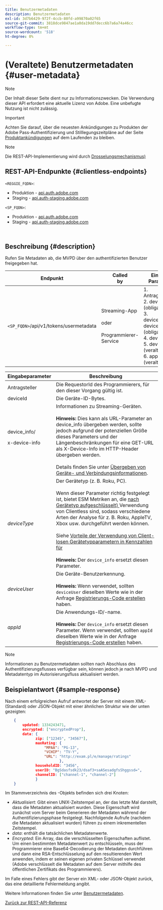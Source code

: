 ```yaml
---
title: Benutzermetadaten
description: Benutzermetadaten
exl-id: 3d7b6429-972f-4ccb-80fd-a99870a02f65
source-git-commit: 3818dce9847ae1a0da19dd7decc6b7a6a74a46cc
workflow-type: tm+mt
source-wordcount: '518'
ht-degree: 0%

---
```


# (Veraltete) Benutzermetadaten {#user-metadata}

>[!NOTE]
>
>Der Inhalt dieser Seite dient nur zu Informationszwecken. Die Verwendung dieser API erfordert eine aktuelle Lizenz von Adobe. Eine unbefugte Nutzung ist nicht zulässig.

>[!IMPORTANT]
>
> Achten Sie darauf, über die neuesten Ankündigungen zu Produkten der Adobe Pass-Authentifizierung und Stilllegungszeitpläne auf der Seite [Produktankündigungen](/help/authentication/product-announcements.md) auf dem Laufenden zu bleiben.

>[!NOTE]
>
> Die REST-API-Implementierung wird durch [Drosselungsmechanismus) ](/help/authentication/integration-guide-programmers/throttling-mechanism.md)

## REST-API-Endpunkte {#clientless-endpoints}

`<REGGIE_FQDN>`:

* Produktion - [api.auth.adobe.com](http://api.auth.adobe.com/)
* Staging - [api.auth-staging.adobe.com](http://api.auth-staging.adobe.com/)

`<SP_FQDN>`:

* Produktion - [api.auth.adobe.com](http://api.auth.adobe.com/)
* Staging - [api.auth-staging.adobe.com](http://api.auth-staging.adobe.com/)

</br>

## Beschreibung {#description}

Rufen Sie Metadaten ab, die MVPD über den authentifizierten Benutzer freigegeben hat.


| Endpunkt | Called </br>by | Eingabe   </br>Parameter | HTTP </br>Methode | Antwort | HTTP </br>Antwort |
| --- | --- | --- | --- | --- | --- |
| `<SP_FQDN>`/api/v1/tokens/usermetadata | Streaming-App</br></br>oder</br></br>Programmierer-Service | 1. Antragsteller</br>2.  deviceId (obligatorisch)</br>3.  device_info/X-device-info (obligatorisch)</br>4.  deviceType</br>5.  deviceUser (veraltet)</br>6.  appId (veraltet) | GET | XML oder JSON mit Benutzermetadaten oder Fehlerdetails, falls nicht erfolgreich. | 200 - Erfolg<p>404 - Keine Metadaten gefunden<p>412 - Ungültiges AuthN-Token (z. B. abgelaufenes Token) |


| Eingabeparameter | Beschreibung |
|------------------------------|-----------------------------------------------------------------------------------------------------------------------------------------------------------------------------------------------------------------------------------------------------------------------------------------------------------------------------------------------------------------------------------------------------------------------------------------------------------------------------------------------------------------------------------------------------------------------------------------------------------------------------------------------------------------|
| Antragsteller | Die RequestorId des Programmierers, für den dieser Vorgang gültig ist. |
| deviceId | Die Geräte-ID-Bytes. |
| device_info/<p>x-device-info | Informationen zu Streaming-Geräten.</br></br> **Hinweis:** Dies kann als URL-Parameter an device_info übergeben werden, sollte jedoch aufgrund der potenziellen Größe dieses Parameters und der Längenbeschränkungen für eine GET-URL als X-Device-Info im HTTP-Header übergeben werden. </br></br> Details finden Sie unter [Übergeben von Geräte- und Verbindungsinformationen](/help/authentication/integration-guide-programmers/legacy/client-information/passing-client-information-device-connection-and-application.md). |
| _deviceType_ | Der Gerätetyp (z. B. Roku, PC).</br></br> Wenn dieser Parameter richtig festgelegt ist, bietet ESM Metriken an, die [nach Gerätetyp aufgeschlüsselt) ](/help/authentication/integration-guide-programmers/features-premium/esm/entitlement-service-monitoring-overview.md#progr-filter-metrics) Verwendung von Clientless sind, sodass verschiedene Arten der Analyse für z. B. Roku, AppleTV, Xbox usw. durchgeführt werden können.</br></br> Siehe [Vorteile der Verwendung von Client-losen Gerätetypparametern in Kennzahlen für ](/help/authentication/integration-guide-programmers/legacy/notes-technical/benefits-of-using-the-clientless-devicetype-parameter-in-pass-metrics.md)</br></br> **Hinweis:** Der `device_info` ersetzt diesen Parameter. |
| _deviceUser_ | Die Geräte-Benutzerkennung.</br></br> **Hinweis:** Wenn verwendet, sollten `deviceUser` dieselben Werte wie in der Anfrage [Registrierungs-Code erstellen](/help/authentication/integration-guide-programmers/legacy/rest-api-v1/apis/registration-code-request.md) haben. |
| _appId_ | Die Anwendungs-ID/-name. </br></br> **Hinweis:** Der `device_info` ersetzt diesen Parameter. Wenn verwendet, sollten `appId` dieselben Werte wie in der Anfrage [Registrierungs-Code erstellen](/help/authentication/integration-guide-programmers/legacy/rest-api-v1/apis/registration-code-request.md) haben. |

>[!NOTE]
> 
>Informationen zu Benutzermetadaten sollten nach Abschluss des Authentifizierungsflusses verfügbar sein, können jedoch je nach MVPD und Metadatentyp im Autorisierungsfluss aktualisiert werden.




## Beispielantwort {#sample-response}

Nach einem erfolgreichen Aufruf antwortet der Server mit einem XML- (Standard) oder JSON-Objekt mit einer ähnlichen Struktur wie der unten gezeigten:


```JSON
    {
        updated: 1334243471,
        encrypted: ["encryptedProp"],
        data: {
              zip: ["12345", "34567"],
              maxRating: { 
                  "MPAA": "PG-13",
                  "VCHIP": "TV-Y", 
                  "URL": "http://exam.pl/e/manage/ratings"
                         },
              householdID: "3456",
              userID: "BgSdasfsdk23/dsaf3+saASesadgfsShggssd=",
              channelID: ["channel-1", "channel-2"]
              }
    }
```

Im Stammverzeichnis des -Objekts befinden sich drei Knoten:

* *Aktualisiert*: Gibt einen UNIX-Zeitstempel an, der das letzte Mal darstellt, dass die Metadaten aktualisiert wurden. Diese Eigenschaft wird zunächst vom Server beim Generieren der Metadaten während der Authentifizierungsphase festgelegt. Nachfolgende Aufrufe (nachdem die Metadaten aktualisiert wurden) führen zu einem inkrementellen Zeitstempel.
* *data*: enthält die tatsächlichen Metadatenwerte.
* *Encrypted*: Ein Array, das die verschlüsselten Eigenschaften auflistet. Um einen bestimmten Metadatenwert zu entschlüsseln, muss der Programmierer eine Base64-Decodierung der Metadaten durchführen und dann eine RSA-Entschlüsselung auf den resultierenden Wert anwenden, indem er seinen eigenen privaten Schlüssel verwendet (Adobe verschlüsselt die Metadaten auf dem Server mithilfe des öffentlichen Zertifikats des Programmierers).

Im Falle eines Fehlers gibt der Server ein XML- oder JSON-Objekt zurück, das eine detaillierte Fehlermeldung angibt.

Weitere Informationen finden Sie unter [Benutzermetadaten](/help/authentication/integration-guide-programmers/features-standard/entitlements/user-metadata-feature.md).

[Zurück zur REST-API-Referenz](/help/authentication/integration-guide-programmers/legacy/rest-api-v1/rest-api-reference.md)
